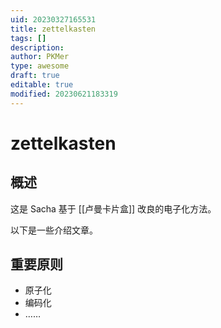 ```yaml
---
uid: 20230327165531
title: zettelkasten
tags: []
description: 
author: PKMer
type: awesome
draft: true
editable: true
modified: 20230621183319
---
```


# zettelkasten

## 概述

这是 Sacha 基于 [[卢曼卡片盒]] 改良的电子化方法。

以下是一些介绍文章。

## 重要原则

- 原子化
- 编码化
- ……